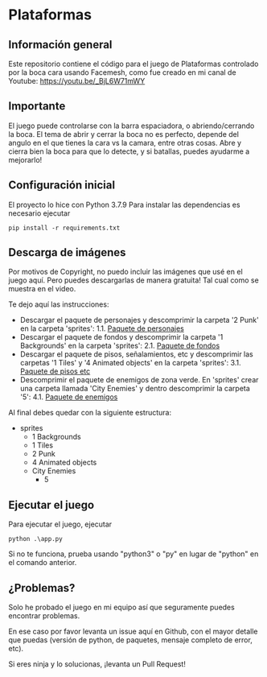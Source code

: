 # Plataformas

## Información general
Este repositorio contiene el código para el juego de Plataformas controlado por la boca cara usando Facemesh, como fue creado en mi canal de Youtube:
https://youtu.be/_BjL6W71mWY

## Importante
El juego puede controlarse con la barra espaciadora, o abriendo/cerrando la boca.
El tema de abrir y cerrar la boca no es perfecto, depende del angulo en el que tienes la cara vs la camara, entre otras cosas. Abre y cierra bien la boca para que lo detecte, y si batallas, puedes ayudarme a mejorarlo!

## Configuración inicial
El proyecto lo hice con Python 3.7.9
Para instalar las dependencias es necesario ejecutar
```
pip install -r requirements.txt
```

## Descarga de imágenes
Por motivos de Copyright, no puedo incluir las imágenes que usé en el juego aquí.
Pero puedes descargarlas de manera gratuita! Tal cual como se muestra en el video.

Te dejo aquí las instrucciones:

 - Descargar el paquete de personajes y descomprimir la carpeta '2 Punk' en la carpeta 'sprites':
	1.1. [Paquete de personajes](https://bit.ly/3vxIk3W)
 - Descargar el paquete de fondos y descomprimir la carpeta '1 Backgrounds' en la carpeta 'sprites':
	2.1. [Paquete de fondos](https://bit.ly/3i9X0mS)
 - Descargar el paquete de pisos, señalamientos, etc y descomprimir las carpetas '1 Tiles' y '4 Animated objects' en la carpeta 'sprites':
	3.1. [Paquete de pisos etc](https://bit.ly/3GdSn2W)
 - Descomprimir el paquete de enemigos de zona verde. En 'sprites' crear una carpeta llamada 'City Enemies' y dentro descomprimir la carpeta '5':
	4.1. [Paquete de enemigos](https://bit.ly/3WXAZGt)

 Al final debes quedar con la siguiente estructura:

 - sprites
	- 1 Backgrounds
	- 1 Tiles
	- 2 Punk
	- 4 Animated objects
	- City Enemies
		- 5

## Ejecutar el juego

Para ejecutar el juego, ejecutar

```
python .\app.py
```
Si no te funciona, prueba usando "python3" o "py" en lugar de "python" en el comando anterior.
## ¿Problemas?

Solo he probado el juego en mi equipo así que seguramente puedes encontrar problemas.

En ese caso por favor levanta un issue aquí en Github, con el mayor detalle que puedas (versión de python, de paquetes, mensaje completo de error, etc).

Si eres ninja y lo solucionas, ¡levanta un Pull Request!